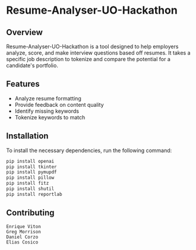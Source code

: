 # Resume-Analyser-UO-Hackathon
## Overview

Resume-Analyser-UO-Hackathon is a tool designed to help employers analyze, score, and make interview questions based off resumes. 
It takes a specific job description to tokenize and compare the potential for a candidate's portfolio.

## Features

- Analyze resume formatting
- Provide feedback on content quality
- Identify missing keywords
- Tokenize keywords to match

## Installation

To install the necessary dependencies, run the following command:

```bash
pip install openai
pip install tkinter
pip install pymupdf
pip install pillow
pip install fitz
pip install shutil
pip install reportlab
```

## Contributing

```
Enrique Viton
Greg Morrison
Daniel Corzo
Elias Cosico
```

